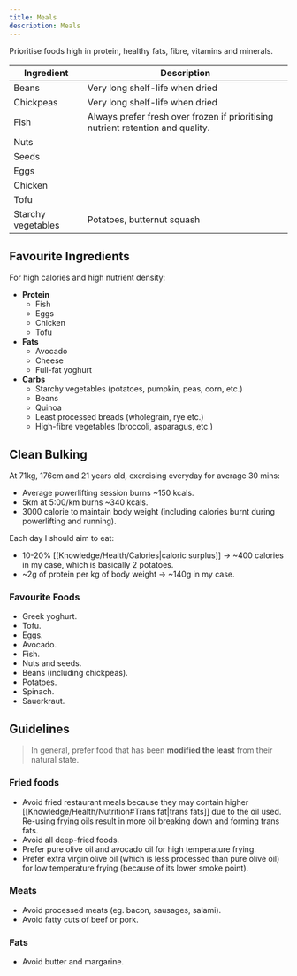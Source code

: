 ```yaml
---
title: Meals
description: Meals
---
```


Prioritise foods high in protein, healthy fats, fibre, vitamins and minerals.

| Ingredient         | Description                                                                     |
| ------------------ | ------------------------------------------------------------------------------- |
| Beans              | Very long shelf-life when dried                                                 |
| Chickpeas          | Very long shelf-life when dried                                                 |
| Fish               | Always prefer fresh over frozen if prioritising nutrient retention and quality. |
| Nuts               |                                                                                 |
| Seeds              |                                                                                 |
| Eggs               |                                                                                 |
| Chicken            |                                                                                 |
| Tofu               |                                                                                 |
| Starchy vegetables | Potatoes, butternut squash                                                      |

## Favourite Ingredients
For high calories and high nutrient density:
- **Protein**
    - Fish
    - Eggs
    - Chicken
    - Tofu
- **Fats**
    - Avocado
    - Cheese
    - Full-fat yoghurt
- **Carbs**
    - Starchy vegetables (potatoes, pumpkin, peas, corn, etc.)
    - Beans
    - Quinoa
    - Least processed breads (wholegrain, rye etc.)
    - High-fibre vegetables (broccoli, asparagus, etc.)

## Clean Bulking
At 71kg, 176cm and 21 years old, exercising everyday for average 30 mins:
- Average powerlifting session burns ~150 kcals.
- 5km at 5:00/km burns ~340 kcals.
- 3000 calorie to maintain body weight (including calories burnt during powerlifting and running).

Each day I should aim to eat:
- 10-20% [[Knowledge/Health/Calories|caloric surplus]] → ~400 calories in my case, which is basically 2 potatoes.
- ~2g of protein per kg of body weight → ~140g in my case.

### Favourite Foods
- Greek yoghurt.
- Tofu.
- Eggs.
- Avocado.
- Fish.
- Nuts and seeds.
- Beans (including chickpeas).
- Potatoes.
- Spinach.
- Sauerkraut.

## Guidelines
> In general, prefer food that has been **modified the least** from their natural state.

### Fried foods
- Avoid fried restaurant meals because they may contain higher [[Knowledge/Health/Nutrition#Trans fat|trans fats]] due to the oil used. Re-using frying oils result in more oil breaking down and forming trans fats.
- Avoid all deep-fried foods.
- Prefer pure olive oil and avocado oil for high temperature frying.
- Prefer extra virgin olive oil (which is less processed than pure olive oil) for low temperature frying (because of its lower smoke point).

### Meats
- Avoid processed meats (eg. bacon, sausages, salami).
- Avoid fatty cuts of beef or pork.

### Fats
- Avoid butter and margarine.
